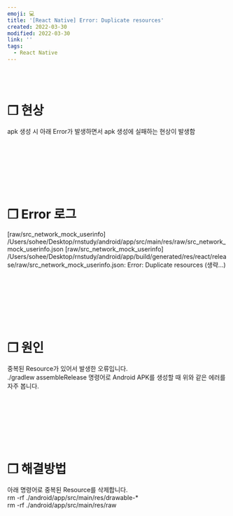```yaml
---
emoji: 💻
title: '[React Native] Error: Duplicate resources'
created: 2022-03-30
modified: 2022-03-30
link: ''
tags:
  - React Native
---
```

<br></br>



# **❐ 현상**
apk 생성 시 아래 Error가 발생하면서 apk 생성에 실패하는 현상이 발생함
<br></br><br></br><br></br><br></br>



# **❐ Error 로그** 
[raw/src_network_mock_userinfo] /Users/sohee/Desktop/rnstudy/android/app/src/main/res/raw/src_network_mock_userinfo.json        [raw/src_network_mock_userinfo] /Users/sohee/Desktop/rnstudy/android/app/build/generated/res/react/release/raw/src_network_mock_userinfo.json: Error: Duplicate resources
(생략...)
<br></br><br></br><br></br><br></br>



# **❐ 원인**
중복된 Resource가 있어서 발생한 오류입니다.  
./gradlew assembleRelease 명령어로 Android APK를 생성할 때 위와 같은 에러를 자주 봅니다.
<br></br><br></br><br></br><br></br>



# **❐ 해결방법**
아래 명령어로 중복된 Resource를 삭제합니다.  
rm -rf ./android/app/src/main/res/drawable-*  
rm -rf ./android/app/src/main/res/raw
<br></br><br></br>
